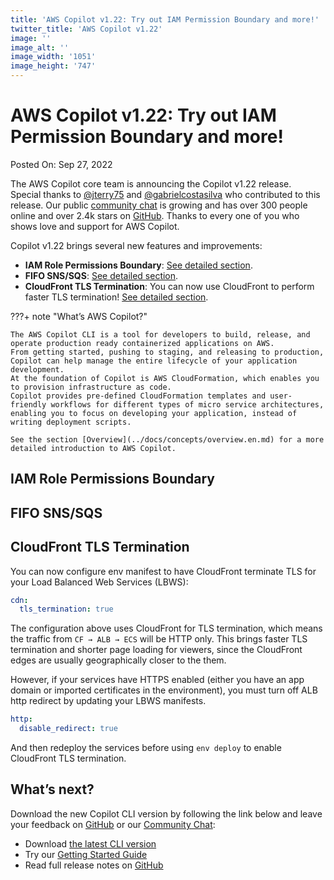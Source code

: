 ```yaml
---
title: 'AWS Copilot v1.22: Try out IAM Permission Boundary and more!'
twitter_title: 'AWS Copilot v1.22'
image: ''
image_alt: ''
image_width: '1051'
image_height: '747'
---
```


# AWS Copilot v1.22: Try out IAM Permission Boundary and more!

Posted On: Sep 27, 2022

The AWS Copilot core team is announcing the Copilot v1.22 release.  
Special thanks to [@jterry75](https://github.com/jterry75) and [@gabrielcostasilva](https://github.com/gabrielcostasilva) who contributed to this release.
Our public [сommunity сhat](https://gitter.im/aws/copilot-cli) is growing and has over 300 people online and over 2.4k stars on [GitHub](http://github.com/aws/copilot-cli/).
Thanks to every one of you who shows love and support for AWS Copilot.

Copilot v1.22 brings several new features and improvements:

- **IAM Role Permissions Boundary**: [See detailed section](#iam-role-permissions-boundary).
- **FIFO SNS/SQS**: [See detailed section](#fifo-snssqs).
- **CloudFront TLS Termination**: You can now use CloudFront to perform faster TLS termination! [See detailed section](#cloudfront-tls-termination).

???+ note "What’s AWS Copilot?"

    The AWS Copilot CLI is a tool for developers to build, release, and operate production ready containerized applications on AWS.
    From getting started, pushing to staging, and releasing to production, Copilot can help manage the entire lifecycle of your application development.
    At the foundation of Copilot is AWS CloudFormation, which enables you to provision infrastructure as code.
    Copilot provides pre-defined CloudFormation templates and user-friendly workflows for different types of micro service architectures,
    enabling you to focus on developing your application, instead of writing deployment scripts.

    See the section [Overview](../docs/concepts/overview.en.md) for a more detailed introduction to AWS Copilot.

## IAM Role Permissions Boundary

## FIFO SNS/SQS

## CloudFront TLS Termination

You can now configure env manifest to have CloudFront terminate TLS for your Load Balanced Web Services (LBWS):

```yaml
cdn:
  tls_termination: true
```

The configuration above uses CloudFront for TLS termination, which means the traffic from `CF → ALB → ECS` will be HTTP only. This brings faster TLS termination and shorter page loading for viewers, since the CloudFront edges are usually geographically closer to the them.

However, if your services have HTTPS enabled (either you have an app domain or imported certificates in the environment), you must turn off ALB http redirect by updating your LBWS manifests.

```yaml
http:
  disable_redirect: true
```

And then redeploy the services before using `env deploy` to enable CloudFront TLS termination.

## What’s next?

Download the new Copilot CLI version by following the link below and leave your feedback on [GitHub](https://github.com/aws/copilot-cli/) or our [Community Chat](https://gitter.im/aws/copilot-cli):

- Download [the latest CLI version](../docs/getting-started/install.en.md)
- Try our [Getting Started Guide](../docs/getting-started/first-app-tutorial.en.md)
- Read full release notes on [GitHub](https://github.com/aws/copilot-cli/releases/tag/v1.21.0)
